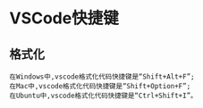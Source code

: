 # VSCode快捷键

## 格式化
~~~
在Windows中,vscode格式化代码快捷键是“Shift+Alt+F”;
在Mac中,vscode格式化代码快捷键是“Shift+Option+F”;
在Ubuntu中,vscode格式化代码快捷键是“Ctrl+Shift+I”。
~~~